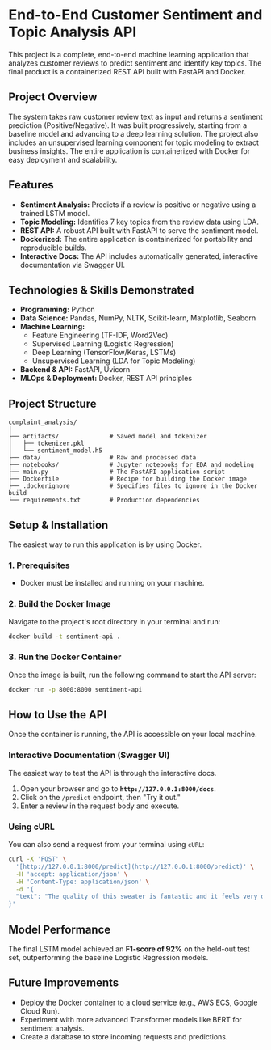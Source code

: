 # End-to-End Customer Sentiment and Topic Analysis API

This project is a complete, end-to-end machine learning application that analyzes customer reviews to predict sentiment and identify key topics. The final product is a containerized REST API built with FastAPI and Docker.

## Project Overview

The system takes raw customer review text as input and returns a sentiment prediction (Positive/Negative). It was built progressively, starting from a baseline model and advancing to a deep learning solution. The project also includes an unsupervised learning component for topic modeling to extract business insights. The entire application is containerized with Docker for easy deployment and scalability.

## Features

-   **Sentiment Analysis:** Predicts if a review is positive or negative using a trained LSTM model.
-   **Topic Modeling:** Identifies 7 key topics from the review data using LDA.
-   **REST API:** A robust API built with FastAPI to serve the sentiment model.
-   **Dockerized:** The entire application is containerized for portability and reproducible builds.
-   **Interactive Docs:** The API includes automatically generated, interactive documentation via Swagger UI.

## Technologies & Skills Demonstrated

-   **Programming:** Python
-   **Data Science:** Pandas, NumPy, NLTK, Scikit-learn, Matplotlib, Seaborn
-   **Machine Learning:**
    -   Feature Engineering (TF-IDF, Word2Vec)
    -   Supervised Learning (Logistic Regression)
    -   Deep Learning (TensorFlow/Keras, LSTMs)
    -   Unsupervised Learning (LDA for Topic Modeling)
-   **Backend & API:** FastAPI, Uvicorn
-   **MLOps & Deployment:** Docker, REST API principles

## Project Structure

```
complaint_analysis/
│
├── artifacts/              # Saved model and tokenizer
│   ├── tokenizer.pkl
│   └── sentiment_model.h5
├── data/                   # Raw and processed data
├── notebooks/              # Jupyter notebooks for EDA and modeling
├── main.py                 # The FastAPI application script
├── Dockerfile              # Recipe for building the Docker image
├── .dockerignore           # Specifies files to ignore in the Docker build
└── requirements.txt        # Production dependencies
```

## Setup & Installation

The easiest way to run this application is by using Docker.

### 1. Prerequisites
- Docker must be installed and running on your machine.

### 2. Build the Docker Image
Navigate to the project's root directory in your terminal and run:
```bash
docker build -t sentiment-api .
```

### 3. Run the Docker Container
Once the image is built, run the following command to start the API server:
```bash
docker run -p 8000:8000 sentiment-api
```

## How to Use the API

Once the container is running, the API is accessible on your local machine.

### Interactive Documentation (Swagger UI)
The easiest way to test the API is through the interactive docs.
1.  Open your browser and go to **`http://127.0.0.1:8000/docs`**.
2.  Click on the `/predict` endpoint, then "Try it out."
3.  Enter a review in the request body and execute.

### Using cURL
You can also send a request from your terminal using `cURL`:
```bash
curl -X 'POST' \
  '[http://127.0.0.1:8000/predict](http://127.0.0.1:8000/predict)' \
  -H 'accept: application/json' \
  -H 'Content-Type: application/json' \
  -d '{
  "text": "The quality of this sweater is fantastic and it feels very durable."
}'
```

## Model Performance

The final LSTM model achieved an **F1-score of 92%** on the held-out test set, outperforming the baseline Logistic Regression models.

## Future Improvements

-   Deploy the Docker container to a cloud service (e.g., AWS ECS, Google Cloud Run).
-   Experiment with more advanced Transformer models like BERT for sentiment analysis.
-   Create a database to store incoming requests and predictions.
